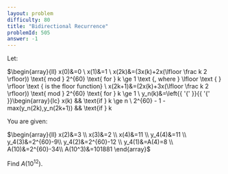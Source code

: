 ```yaml
---
layout: problem
difficulty: 80
title: "Bidirectional Recurrence"
problemId: 505
answer: -1
---
```

Let:

$\begin{array}{ll} x(0)&=0 \\ x(1)&=1 \\ x(2k)&=(3x(k)+2x(\lfloor \frac k 2 \rfloor)) \text{ mod } 2^{60} \text{ for } k \ge 1 \text {, where } \lfloor \text { } \rfloor \text { is the floor function} \\ x(2k+1)&=(2x(k)+3x(\lfloor \frac k 2 \rfloor)) \text{ mod } 2^{60} \text{ for } k \ge 1 \\ y_n(k)&=\left\{{ '{' }}{{ '{' }}\begin{array}{lc} x(k) && \text{if } k \ge n \\ 2^{60} - 1 - max(y_n(2k),y_n(2k+1)) && \text{if } k

You are given:

$\begin{array}{ll} x(2)&=3 \\ x(3)&=2 \\ x(4)&=11 \\ y_4(4)&=11 \\ y_4(3)&=2^{60}-9\\ y_4(2)&=2^{60}-12 \\ y_4(1)&=A(4)=8 \\ A(10)&=2^{60}-34\\ A(10^3)&=101881 \end{array}$

Find $A(10^{12})$.